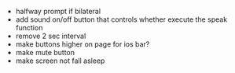 - halfway prompt if bilateral
- add sound on/off button that controls whether execute the speak function
- remove 2 sec interval
- make buttons higher on page for ios bar?
- make mute button
- make screen not fall asleep